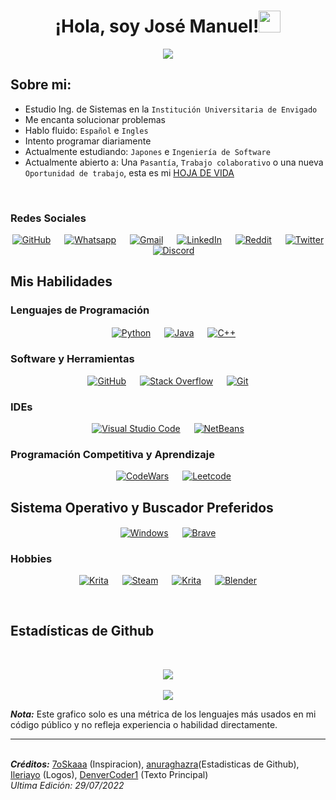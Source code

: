 
<h1 align="center">¡Hola, soy José Manuel!<img src="https://media.giphy.com/media/hvRJCLFzcasrR4ia7z/giphy.gif" width="35"></h1>
<p align="center">
  <a href="https://github.com/DenverCoder1/readme-typing-svg"><img src="https://readme-typing-svg.herokuapp.com?lines=Estudiante+de+Ingenieria+de+Sistemas;Programador;Siempre+aprendiendo+cosas+nuevas&center=true&duration=3000&color=007397&vcenter=true&width=500&height=30"></a>
</p>


## Sobre mi:
- Estudio Ing. de Sistemas en la `Institución Universitaria de Envigado`
- Me encanta solucionar problemas
- Hablo fluido: `Español` e `Ingles`
- Intento programar diariamente
- Actualmente estudiando: `Japones` e `Ingeniería de Software`
- Actualmente abierto a: Una `Pasantía`, `Trabajo colaborativo` o una nueva `Oportunidad de trabajo`, esta es mi [HOJA DE VIDA](#)

<br>

### Redes Sociales
<p align="center">
    <a href="https://github.com/JoseMFB007/"><img alt="GitHub" src="https://img.shields.io/badge/github-%23121011.svg?style=for-the-badge&logo=github&logoColor=white"/></a>
  &emsp;
    <a href="#"><img alt="Whatsapp" src="https://img.shields.io/badge/WhatsApp-25D366?style=for-the-badge&logo=whatsapp&logoColor=white"/></a>
  &emsp;
    <a href="#"><img alt="Gmail" src="https://img.shields.io/badge/Gmail-D14836?style=for-the-badge&logo=gmail&logoColor=white"/></a>
  &emsp;
    <a href="https://www.linkedin.com/in/jos%C3%A9-manuel-fern%C3%A1ndez-betancur-aba676232/"><img alt="LinkedIn" src="https://img.shields.io/badge/linkedin-%230077B5.svg?style=for-the-badge&logo=linkedin&logoColor=white"/></a>
  &emsp;
    <a href="#"><img alt="Reddit" src="https://img.shields.io/badge/Reddit-FF4500?style=for-the-badge&logo=reddit&logoColor=white"/></a>
  &emsp;
    <a href="#"><img alt="Twitter" src="https://img.shields.io/badge/Twitter-%231DA1F2.svg?style=for-the-badge&logo=Twitter&logoColor=white"/></a>
  &emsp;
    <a href="https://discordapp.com/channels/@me/Slum#1888/"><img alt="Discord" src="https://img.shields.io/badge/Discord-%237289DA.svg?style=for-the-badge&logo=discord&logoColor=white"/></a>
</p>


## Mis Habilidades

### Lenguajes de Programación

<p align="center"> 
  &emsp;
    <a href="#"><img alt="Python" align="center" src="https://img.shields.io/badge/python-3670A0?style=for-the-badge&logo=python&logoColor=ffdd54"></a>
  &emsp;
    <a href="#"><img alt="Java" align="center" src="https://img.shields.io/badge/java-%23ED8B00.svg?style=for-the-badge&logo=java&logoColor=white"></a>
  &emsp;
    <a href="#"><img alt="C++" align="center" src="https://img.shields.io/badge/c++-%2300599C.svg?style=for-the-badge&logo=c%2B%2B&logoColor=white"></a>
</p>

 ### Software y Herramientas
 
<p align="center">
    <a href="#"><img alt="GitHub" src="https://img.shields.io/badge/github-%23121011.svg?style=for-the-badge&logo=github&logoColor=white"></a>
  &emsp;
    <a href="#"><img alt="Stack Overflow" src="https://img.shields.io/badge/-Stackoverflow-FE7A16?style=for-the-badge&logo=stack-overflow&logoColor=white"></a>
  &emsp;
    <a href="#"><img alt="Git" src="https://img.shields.io/badge/git-%23F05033.svg?style=for-the-badge&logo=git&logoColor=white"></a>
</p>

 ### IDEs
 
<p align="center">
    <a href="#"><img alt="Visual Studio Code" src="https://img.shields.io/badge/Visual%20Studio%20Code-0078d7.svg?style=for-the-badge&logo=visual-studio-code&logoColor=white"></a>
  &emsp;
    <a href="#"><img alt="NetBeans" src="https://img.shields.io/badge/NetBeansIDE-1B6AC6.svg?style=for-the-badge&logo=apache-netbeans-ide&logoColor=white"></a>
</p>

 ### Programación Competitiva y Aprendizaje
 
<p align="center">
  &emsp;
    <a href="#"><img alt = "CodeWars" src="https://img.shields.io/badge/Codewars-B1361E?style=for-the-badge&logo=codewars&logoColor=grey"/></a>
  &emsp;
    <a href="#"><img alt = "Leetcode" src="https://img.shields.io/badge/LeetCode-000000?style=for-the-badge&logo=LeetCode&logoColor=#d16c06"/></a>
</p>

 ## Sistema Operativo y Buscador Preferidos
 <p align="center">
    <a href="#"><img alt="Windows" align="center" src="https://img.shields.io/badge/Windows-0078D6?style=for-the-badge&logo=windows&logoColor=white"></a>
  &emsp;
    <a href="#"><img alt="Brave" align="center" src="https://img.shields.io/badge/Brave-FB542B?style=for-the-badge&logo=Brave&logoColor=white"></a>
</p>

### Hobbies
<p align="center">
    <a href="#"><img alt = "Krita" src="https://img.shields.io/badge/Switch-E60012?style=for-the-badge&logo=nintendo-switch&logoColor=white"/></a>
  &emsp;
    <a href="#"><img alt = "Steam" src="https://img.shields.io/badge/steam-%23000000.svg?style=for-the-badge&logo=steam&logoColor=white"/></a>
  &emsp;
    <a href="#"><img alt = "Krita" src="https://img.shields.io/badge/Krita-203759?style=for-the-badge&logo=krita&logoColor=EEF37B"/></a>
  &emsp;
    <a href="#"><img alt = "Blender" src="https://img.shields.io/badge/blender-%23F5792A.svg?style=for-the-badge&logo=blender&logoColor=white"/></a>
</p>
<br/>

## Estadísticas de Github

<br/>
<p align="center">
    <a href="https://github.com/anuraghazra/github-readme-stats">
<img align="center" src="https://github-readme-stats.vercel.app/api/?username=JMFB007&repo=github-readme-stats&theme=react&show_icons=true&locale=es&icon_color=007397&text_color=000000&title_color=007397&bg_color=9ecdc7"></a>
  <br>
 
  <br>
    <a href="https://github.com/anuraghazra/github-readme-stats">
<img align="center" src="https://github-readme-stats.vercel.app/api/top-langs/?username=JMFB007&repo=github-readme-stats&theme=react&show_icons=true&locale=es&text_color=000000&title_color=007397&layout=compact&bg_color=9ecdc7"></a>
<br>
</p>

<b><i>Nota:</i></b> Este grafico solo es una métrica de los lenguajes más usados en mi código público y no refleja experiencia o habilidad directamente.
<br>
    
----

<br>
<i><b>Créditos:</i></b>
<a href="https://github.com/7oSkaaa">7oSkaaa</a> (Inspiracion), <a href="https://github.com/anuraghazra/github-readme-stats/blob/master/docs/readme_es.md">anuraghazra</a>(Estadisticas de Github), <a href="https://github.com/Ileriayo/markdown-badges#markdown-badges">Ileriayo</a> (Logos), <a href="https://github.com/DenverCoder1/readme-typing-svg">DenverCoder1</a> (Texto Principal)
<br>
<i>Ultima Edición: 29/07/2022</i>
